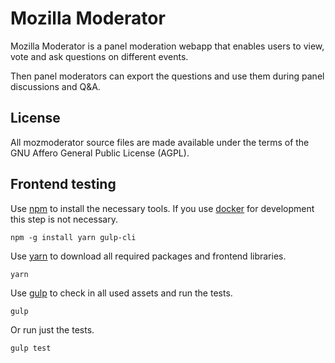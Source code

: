 # Mozilla Moderator

Mozilla Moderator is a panel moderation webapp that enables users to view, vote and ask questions on different events.

Then panel moderators can export the questions and use them during panel discussions and Q&A.

## License

All mozmoderator source files are made available under the terms of the GNU Affero General Public License (AGPL).

## Frontend testing

Use [npm](https://www.npmjs.com/) to install the necessary tools. If you use [docker](https://docker.com/) for development this step is not necessary.

    npm -g install yarn gulp-cli

Use [yarn](https://yarnpkg.com/) to download all required packages and frontend libraries.

    yarn

Use [gulp](http://gulpjs.com/) to check in all used assets and run the tests.

    gulp

Or run just the tests.

    gulp test
